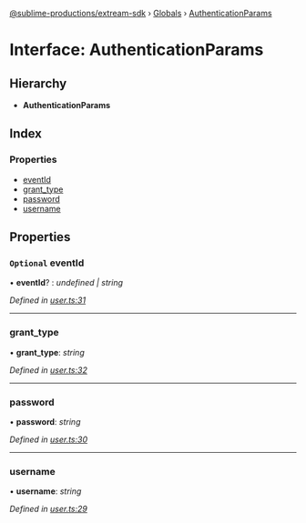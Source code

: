 [@sublime-productions/extream-sdk](../README.md) › [Globals](../globals.md) › [AuthenticationParams](authenticationparams.md)

# Interface: AuthenticationParams

## Hierarchy

* **AuthenticationParams**

## Index

### Properties

* [eventId](authenticationparams.md#optional-eventid)
* [grant_type](authenticationparams.md#grant_type)
* [password](authenticationparams.md#password)
* [username](authenticationparams.md#username)

## Properties

### `Optional` eventId

• **eventId**? : *undefined | string*

*Defined in [user.ts:31](https://github.com/Extream-SaaS/ex-sdk/blob/3458c8e/src/user.ts#L31)*

___

###  grant_type

• **grant_type**: *string*

*Defined in [user.ts:32](https://github.com/Extream-SaaS/ex-sdk/blob/3458c8e/src/user.ts#L32)*

___

###  password

• **password**: *string*

*Defined in [user.ts:30](https://github.com/Extream-SaaS/ex-sdk/blob/3458c8e/src/user.ts#L30)*

___

###  username

• **username**: *string*

*Defined in [user.ts:29](https://github.com/Extream-SaaS/ex-sdk/blob/3458c8e/src/user.ts#L29)*
